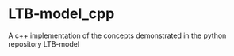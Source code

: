 # LTB-model_cpp
A c++ implementation of the concepts demonstrated in the python repository LTB-model 
